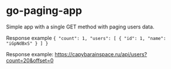 # go-paging-app
Simple app with a single GET method with paging users data.

Response example
``{
  "count": 1,
  "users": [
    {
      "id": 1,
      "name": "iGpNdBxS"
    }
  ]
}``

Response example: https://capybarainspace.ru/api/users?count=20&offset=0
